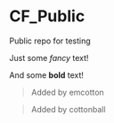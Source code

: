 # CF_Public
Public repo for testing


Just some *fancy* text!

And some **bold** text!

>Added by emcotton

>Added by cottonball

